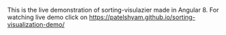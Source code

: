 This is the live demonstration of sorting-visulazier made in Angular 8. For watching live demo click on https://patelshyam.github.io/sorting-visualization-demo/
